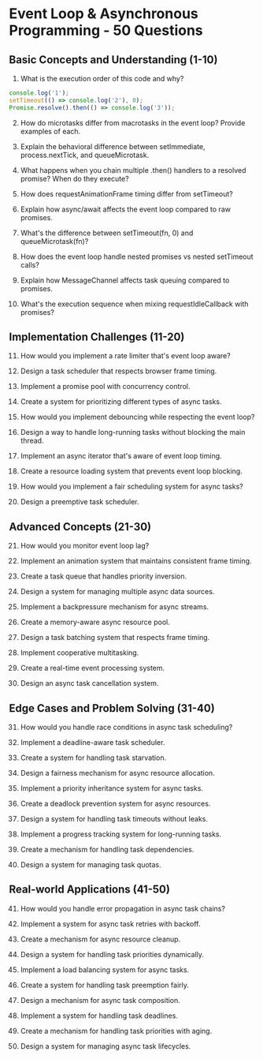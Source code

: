 # Event Loop & Asynchronous Programming - 50 Questions

## Basic Concepts and Understanding (1-10)

1. What is the execution order of this code and why?
```javascript
console.log('1');
setTimeout(() => console.log('2'), 0);
Promise.resolve().then(() => console.log('3'));
```

2. How do microtasks differ from macrotasks in the event loop? Provide examples of each.

3. Explain the behavioral difference between setImmediate, process.nextTick, and queueMicrotask.

4. What happens when you chain multiple .then() handlers to a resolved promise? When do they execute?

5. How does requestAnimationFrame timing differ from setTimeout?

6. Explain how async/await affects the event loop compared to raw promises.

7. What's the difference between setTimeout(fn, 0) and queueMicrotask(fn)?

8. How does the event loop handle nested promises vs nested setTimeout calls?

9. Explain how MessageChannel affects task queuing compared to promises.

10. What's the execution sequence when mixing requestIdleCallback with promises?

## Implementation Challenges (11-20)

11. How would you implement a rate limiter that's event loop aware?

12. Design a task scheduler that respects browser frame timing.

13. Implement a promise pool with concurrency control.

14. Create a system for prioritizing different types of async tasks.

15. How would you implement debouncing while respecting the event loop?

16. Design a way to handle long-running tasks without blocking the main thread.

17. Implement an async iterator that's aware of event loop timing.

18. Create a resource loading system that prevents event loop blocking.

19. How would you implement a fair scheduling system for async tasks?

20. Design a preemptive task scheduler.

## Advanced Concepts (21-30)

21. How would you monitor event loop lag?

22. Implement an animation system that maintains consistent frame timing.

23. Create a task queue that handles priority inversion.

24. Design a system for managing multiple async data sources.

25. Implement a backpressure mechanism for async streams.

26. Create a memory-aware async resource pool.

27. Design a task batching system that respects frame timing.

28. Implement cooperative multitasking.

29. Create a real-time event processing system.

30. Design an async task cancellation system.

## Edge Cases and Problem Solving (31-40)

31. How would you handle race conditions in async task scheduling?

32. Implement a deadline-aware task scheduler.

33. Create a system for handling task starvation.

34. Design a fairness mechanism for async resource allocation.

35. Implement a priority inheritance system for async tasks.

36. Create a deadlock prevention system for async resources.

37. Design a system for handling task timeouts without leaks.

38. Implement a progress tracking system for long-running tasks.

39. Create a mechanism for handling task dependencies.

40. Design a system for managing task quotas.

## Real-world Applications (41-50)

41. How would you handle error propagation in async task chains?

42. Implement a system for async task retries with backoff.

43. Create a mechanism for async resource cleanup.

44. Design a system for handling task priorities dynamically.

45. Implement a load balancing system for async tasks.

46. Create a system for handling task preemption fairly.

47. Design a mechanism for async task composition.

48. Implement a system for handling task deadlines.

49. Create a mechanism for handling task priorities with aging.

50. Design a system for managing async task lifecycles.